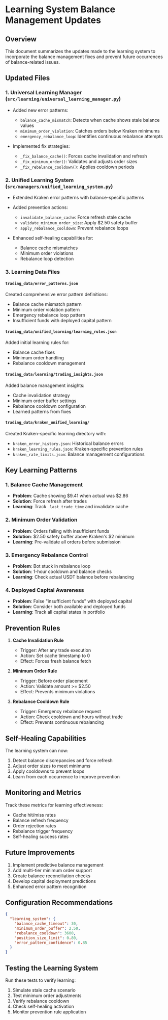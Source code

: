# Learning System Balance Management Updates

## Overview
This document summarizes the updates made to the learning system to incorporate the balance management fixes and prevent future occurrences of balance-related issues.

## Updated Files

### 1. Universal Learning Manager (`src/learning/universal_learning_manager.py`)
- Added new error patterns:
  - `balance_cache_mismatch`: Detects when cache shows stale balance values
  - `minimum_order_violation`: Catches orders below Kraken minimums
  - `emergency_rebalance_loop`: Identifies continuous rebalance attempts

- Implemented fix strategies:
  - `_fix_balance_cache()`: Forces cache invalidation and refresh
  - `_fix_minimum_order()`: Validates and adjusts order sizes
  - `_fix_rebalance_cooldown()`: Applies cooldown periods

### 2. Unified Learning System (`src/managers/unified_learning_system.py`)
- Extended Kraken error patterns with balance-specific patterns
- Added prevention actions:
  - `invalidate_balance_cache`: Force refresh stale cache
  - `validate_minimum_order_size`: Apply $2.50 safety buffer
  - `apply_rebalance_cooldown`: Prevent rebalance loops

- Enhanced self-healing capabilities for:
  - Balance cache mismatches
  - Minimum order violations
  - Rebalance loop detection

### 3. Learning Data Files

#### `trading_data/error_patterns.json`
Created comprehensive error pattern definitions:
- Balance cache mismatch pattern
- Minimum order violation pattern
- Emergency rebalance loop pattern
- Insufficient funds with deployed capital pattern

#### `trading_data/unified_learning/learning_rules.json`
Added initial learning rules for:
- Balance cache fixes
- Minimum order handling
- Rebalance cooldown management

#### `trading_data/learning/trading_insights.json`
Added balance management insights:
- Cache invalidation strategy
- Minimum order buffer settings
- Rebalance cooldown configuration
- Learned patterns from fixes

#### `trading_data/kraken_unified_learning/`
Created Kraken-specific learning directory with:
- `kraken_error_history.json`: Historical balance errors
- `kraken_learning_rules.json`: Kraken-specific prevention rules
- `kraken_rate_limits.json`: Balance management configurations

## Key Learning Patterns

### 1. Balance Cache Management
- **Problem**: Cache showing $9.41 when actual was $2.86
- **Solution**: Force refresh after trades
- **Learning**: Track `_last_trade_time` and invalidate cache

### 2. Minimum Order Validation
- **Problem**: Orders failing with insufficient funds
- **Solution**: $2.50 safety buffer above Kraken's $2 minimum
- **Learning**: Pre-validate all orders before submission

### 3. Emergency Rebalance Control
- **Problem**: Bot stuck in rebalance loop
- **Solution**: 1-hour cooldown and balance checks
- **Learning**: Check actual USDT balance before rebalancing

### 4. Deployed Capital Awareness
- **Problem**: False "insufficient funds" with deployed capital
- **Solution**: Consider both available and deployed funds
- **Learning**: Track all capital states in portfolio

## Prevention Rules

1. **Cache Invalidation Rule**
   - Trigger: After any trade execution
   - Action: Set cache timestamp to 0
   - Effect: Forces fresh balance fetch

2. **Minimum Order Rule**
   - Trigger: Before order placement
   - Action: Validate amount >= $2.50
   - Effect: Prevents minimum violations

3. **Rebalance Cooldown Rule**
   - Trigger: Emergency rebalance request
   - Action: Check cooldown and hours without trade
   - Effect: Prevents continuous rebalancing

## Self-Healing Capabilities

The learning system can now:
1. Detect balance discrepancies and force refresh
2. Adjust order sizes to meet minimums
3. Apply cooldowns to prevent loops
4. Learn from each occurrence to improve prevention

## Monitoring and Metrics

Track these metrics for learning effectiveness:
- Cache hit/miss rates
- Balance refresh frequency
- Order rejection rates
- Rebalance trigger frequency
- Self-healing success rates

## Future Improvements

1. Implement predictive balance management
2. Add multi-tier minimum order support
3. Create balance reconciliation checks
4. Develop capital deployment predictions
5. Enhanced error pattern recognition

## Configuration Recommendations

```json
{
  "learning_system": {
    "balance_cache_timeout": 30,
    "minimum_order_buffer": 2.50,
    "rebalance_cooldown": 3600,
    "position_size_limit": 0.80,
    "error_pattern_confidence": 0.85
  }
}
```

## Testing the Learning System

Run these tests to verify learning:
1. Simulate stale cache scenario
2. Test minimum order adjustments
3. Verify rebalance cooldown
4. Check self-healing activation
5. Monitor prevention rule application